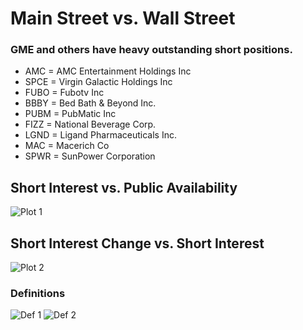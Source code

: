 # Main Street vs. Wall Street

### GME and others have heavy outstanding short positions. 
- AMC = AMC Entertainment Holdings Inc
- SPCE = Virgin Galactic Holdings Inc
- FUBO = Fubotv Inc
- BBBY = Bed Bath & Beyond Inc.
- PUBM = PubMatic Inc
- FIZZ = National Beverage Corp.
- LGND = Ligand Pharmaceuticals Inc.
- MAC = Macerich Co
- SPWR = SunPower Corporation

## Short Interest vs. Public Availability
![Plot 1](P1.png)


## Short Interest Change vs. Short Interest 
![Plot 2](P2.png)

### Definitions

![Def 1](Def.png)
![Def 2](Def2.png)
